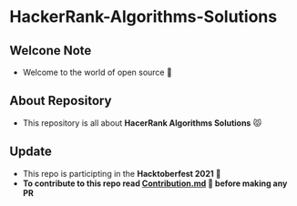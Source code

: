 # HackerRank-Algorithms-Solutions

## Welcone Note

- Welcome to the world of open source :wave:

## About Repository

- This repository is all about <b>HacerRank Algorithms Solutions</b> :pouting_cat:

## Update

- This repo is participting in the <b>Hacktoberfest 2021<b> :star2:
- To contribute to this repo read [Contribution.md](https://github.com/Utsav1999/HackerRank-Algorithms-Solutions/blob/main/CONTRIBUTING.md) :green_book: before making any PR
